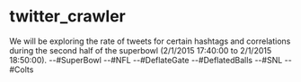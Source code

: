 # twitter_crawler

We will be exploring the rate of tweets for certain hashtags and correlations during the second half of the superbowl (2/1/2015 17:40:00 to 2/1/2015 18:50:00).
--#SuperBowl
--#NFL
--#DeflateGate
--#DeflatedBalls
--#SNL
--#Colts
